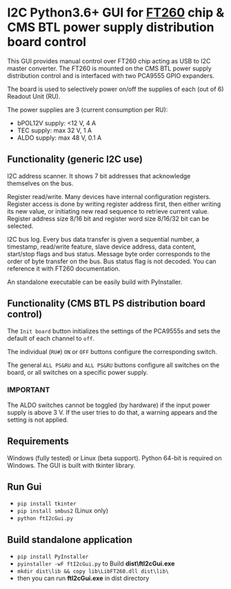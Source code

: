 # I2C Python3.6+ GUI for [FT260](https://www.ftdichip.com/Products/ICs/FT260.html) chip & CMS BTL power supply distribution board control

This GUI provides manual control over FT260 chip acting as USB to I2C master converter.
The FT260 is mounted on the CMS BTL power supply distribution control and is interfaced with two PCA9555 GPIO expanders.

The board is used to selectively power on/off the supplies of each (out of 6) Readout Unit (RU).

The power supplies are 3 (current consumption per RU):
* bPOL12V supply: <12 V, 4 A 
* TEC supply: max 32 V, 1 A
* ALDO supply: max 48 V, 0.1 A

## Functionality (generic I2C use)

I2C address scanner. It shows 7 bit addresses that acknowledge themselves on the bus.

Register read/write. Many devices have internal configuration registers. Register access is done by writing register 
address first, then either writing its new value, or initiating new read sequence to retrieve current value.
Register address size 8/16 bit and register word size 8/16/32 bit can be selected.     

I2C bus log. Every bus data transfer is given a sequential number, a timestamp, read/write feature,
slave device address, data content, start/stop flags and bus status.
Message byte order corresponds to the order of byte transfer on the bus.
Bus status flag is not decoded. You can reference it with FT260 documentation.

An standalone executable can be easily build with PyInstaller.

## Functionality (CMS BTL PS distribution board control)

The `Init board` button initializes the settings of the PCA9555s and sets the default of each channel to `off`.

The individual (`RU#`) `ON` or `OFF` buttons configure the corresponding switch.

The general `ALL PS&RU` and `ALL PS&RU` buttons configure all switches on the board, or all switches on a specific
power supply.

### IMPORTANT

The ALDO switches cannot be toggled (by hardware) if the input power supply is above 3 V.
If the user tries to do that, a warning appears and the setting is not applied.

## Requirements

Windows (fully tested) or Linux (beta support). Python 64-bit is required on Windows.
The GUI is built with tkinter library.

## Run Gui

* `pip install tkinter`
* `pip install smbus2` (Linux only)
* `python ftI2cGui.py`

## Build standalone application

* `pip install PyInstaller`
* `pyinstaller -wF ftI2cGui.py` to Build **dist\ftI2cGui.exe**
* `mkdir dist\lib && copy lib\LibFT260.dll dist\lib\`
* then you can run **ftI2cGui.exe** in dist directory
